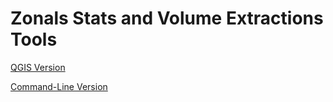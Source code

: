 # Zonals Stats and Volume Extractions Tools

[QGIS Version](https://github.com/alexanderhernandez-USDA/Zonal-Stats-QGIS/blob/main/README.md)

[Command-Line Version](https://github.com/alexanderhernandez-USDA/Zonal_Stats_3/blob/main/README.md)
